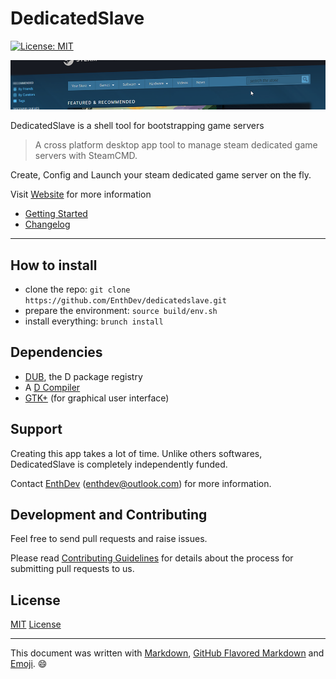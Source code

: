 # DedicatedSlave

[![License: MIT](https://img.shields.io/badge/License-MIT-yellow.svg)](LICENSE)

![DedicatedSlave Banner](docs/img/wide-banner.png)

DedicatedSlave is a shell tool for bootstrapping game servers

> A cross platform desktop app tool to manage steam dedicated game servers with SteamCMD.

Create, Config and Launch your steam dedicated game server on the fly.

Visit [Website](https://dedicatedslave.readthedocs.io/) for more information

* [Getting Started](http://dedicatedslave.readthedocs.io/en/latest/user-guide/gettingstarted/)
* [Changelog](http://dedicatedslave.readthedocs.io/en/latest/about/release-notes/)

***

## How to install
- clone the repo: `git clone https://github.com/EnthDev/dedicatedslave.git`
- prepare the environment: `source build/env.sh`
- install everything: `brunch install`


## Dependencies
- [DUB](https://code.dlang.org/), the D package registry
- A [D Compiler](https://dlang.org/download.html)
- [GTK+](https://www.gtk.org/) (for graphical user interface)

## Support

Creating this app takes a lot of time. Unlike others softwares,
DedicatedSlave is completely independently funded.

Contact [EnthDev](https://github.com/EnthDev) (<enthdev@outlook.com>) for more information.

## Development and Contributing

Feel free to send pull requests and raise issues.

Please read [Contributing Guidelines](http://dedicatedslave.readthedocs.io/en/latest/developer-guide/contributing/) for details about the process for submitting pull requests to us.

## License

[MIT](https://opensource.org/licenses/MIT) [License](LICENSE)

***

This document was written with [Markdown](http://daringfireball.net/projects/markdown/), [GitHub Flavored Markdown](https://guides.github.com/features/mastering-markdown/) and [Emoji](http://www.webpagefx.com/tools/emoji-cheat-sheet/). :smile:
